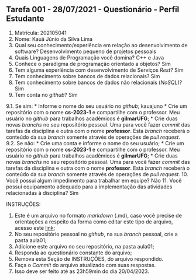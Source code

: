 ## Tarefa 001 - 28/07/2021 - Questionário - Perfil Estudante

1. Matrícula: 202105041
2. Nome: Kauã Júnio da Silva Lima
3. Qual seu conhecimento/experiência em relação ao desenvolvimento de software? Desenvolvimento pequeno de projetos pessoais
4. Quais Linguagens de Programação você domina? C++ e Java
5. Conhece o paradigma de programação orientado a objetos? Sim
6. Tem alguma experiência com desenvolvimento de Serviços _Rest_? Sim
7. Tem conhecimento sobre bancos de dados relacionais? Sim
8. Tem conhecimento sobre bancos de dados não relacionais (_NoSQL_)? Sim
9. Tem conta no _github_? Sim

  9.1.  Se sim:
      * Informe o nome do seu usuário no _github_; kauajuno
      * Crie um repositório com o nome **cs-2023-1** e compartilhe com o professor. Meu usuário no _github_ para trabalhos acadêmicos é **gilmarUFG**;
      * Crie duas novas _branchs_ no seu repositório pessoal. Uma para você fazer _commit_ das tarefas da disciplina e outra com o nome **professor**. Esta _branch_ receberá o conteúdo da sua _branch_ somente através de operações de _pull request_.
      9.2.  Se não:
      *  Crie uma conta e informe o nome do seu usuário;
      *  Crie um repositório com o nome **cs-2023-1** e compartilhe com o professor.  Meu usuário no _github_ para trabalhos acadêmicos é **gilmarUFG**;
      * Crie duas novas _branchs_ no seu repositório pessoal. Uma para você fazer _commit_ das tarefas da disciplina e outra com o nome **professor**. Esta _branch_ receberá o conteúdo da sua _branch_ somente através de operações de _pull request_.
10. Você possui algum impedimento para trabalhar em equipe? Não
11. Você possui equipamento adequado para a implementação das atividades relacionadas à disciplina? Sim

INSTRUÇÕES:
1. Este é um arquivo no formato _markdown_ (.md), caso você precise de orientações a respeito da forma como editar este tipo de arquivo, acesso este [link](https://guides.github.com/features/mastering-markdown/);
2. No seu repositório pessoal no _github_, na sua _branch_ pessoal, crie a pasta aula01;
3. Adicione este arquivo no seu repositório, na pasta aula01;
4. Responda ao questionário constante do arquivo;
5. Remova esta Seção de INSTRUÇÕES, do arquivo respondido.
6. Faça o _Commit_ do arquivo atualizado com suas respostas.
7. Isso deve ser feito até as 23h59min do dia 20/04/2023.
